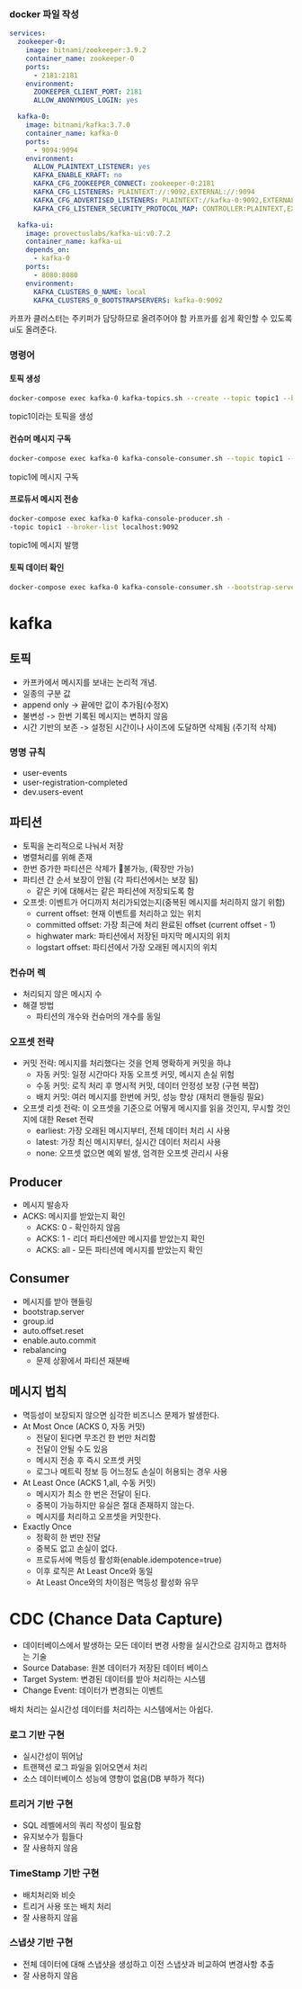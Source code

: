 ### docker 파일 작성

```yaml
services:
  zookeeper-0:
    image: bitnami/zookeeper:3.9.2
    container_name: zookeeper-0
    ports:
      - 2181:2181
    environment:
      ZOOKEEPER_CLIENT_PORT: 2181
      ALLOW_ANONYMOUS_LOGIN: yes

  kafka-0:
    image: bitnami/kafka:3.7.0
    container_name: kafka-0
    ports:
      - 9094:9094
    environment:
      ALLOW_PLAINTEXT_LISTENER: yes
      KAFKA_ENABLE_KRAFT: no
      KAFKA_CFG_ZOOKEEPER_CONNECT: zookeeper-0:2181
      KAFKA_CFG_LISTENERS: PLAINTEXT://:9092,EXTERNAL://:9094
      KAFKA_CFG_ADVERTISED_LISTENERS: PLAINTEXT://kafka-0:9092,EXTERNAL://localhost:9094
      KAFKA_CFG_LISTENER_SECURITY_PROTOCOL_MAP: CONTROLLER:PLAINTEXT,EXTERNAL:PLAINTEXT,PLAINTEXT:PLAINTEXT

  kafka-ui:
    image: provectuslabs/kafka-ui:v0.7.2
    container_name: kafka-ui
    depends_on:
      - kafka-0
    ports:
      - 8080:8080
    environment:
      KAFKA_CLUSTERS_0_NAME: local
      KAFKA_CLUSTERS_0_BOOTSTRAPSERVERS: kafka-0:9092
```

카프카 클러스터는 주키퍼가 담당하므로 올려주어야 함
카프카를 쉽게 확인할 수 있도록 ui도 올려준다.

### 명령어

#### 토픽 생성
```bash
docker-compose exec kafka-0 kafka-topics.sh --create --topic topic1 --bootstrap-server localhost:9092 --replication-factor 1 --partitions 1
```
topic1이라는 토픽을 생성
#### 컨슈머 메시지 구독
```bash
docker-compose exec kafka-0 kafka-console-consumer.sh --topic topic1 --bootstrap-server localhost:9092
```
topic1에 메시지 구독
#### 프로듀서 메시지 전송
```bash
docker-compose exec kafka-0 kafka-console-producer.sh -
-topic topic1 --broker-list localhost:9092
```
topic1에 메시지 발행
#### 토픽 데이터 확인
```bash
docker-compose exec kafka-0 kafka-console-consumer.sh --bootstrap-server localhost:9092 --topic topic1 --from-beginning
```




# kafka
## 토픽
- 카프카에서 메시지를 보내는 논리적 개념.
- 일종의 구분 값
- append only -> 끝에만 값이 추가됨(수정X)
- 불변성 -> 한번 기록된 메시지는 변하지 않음
- 시간 기반의 보존 -> 설정된 시간이나 사이즈에 도달하면 삭제됨 (주기적 삭제)
### 명명 규칙
- user-events
- user-registration-completed
- dev.users-event

## 파티션
- 토픽을 논리적으로 나눠서 저장
- 병렬처리를 위해 존재
- 한번 증가한 파티션은 삭제가 불가능, (확장만 가능)
- 파티션 간 순서 보장이 안됨 (각 파티션에서는 보장 됨)
	- 같은 키에 대해서는 같은 파티션에 저장되도록 함
- 오프셋: 이벤트가 어디까지 처리가되었는지(중복된 메시지를 처리하지 않기 위함)
	- current offset: 현재 이벤트를 처리하고 있는 위치
	- committed offset: 가장 최근에 처리 완료된 offset (current offset - 1)
	- highwater mark: 파티션에서 저장된 마지막 메시지의 위치
	- logstart offset: 파티션에서 가장 오래된 메시지의 위치
### 컨슈머 렉
- 처리되지 않은 메시지 수
- 해결 방법
	- 파티션의 개수와 컨슈머의 개수를 동일
### 오프셋 전략
- 커밋 전략: 메시지를 처리했다는 것을 언제 명확하게 커밋을 하냐
	- 자동 커밋: 일정 시간마다 자동 오프셋 커밋, 메시지 손실 위험
	- 수동 커밋: 로직 처리 후 명시적 커밋, 데이터 안정성 보장 (구현 복잡)
	- 배치 커밋: 여러 메시지를 한번에 커밋, 성능 향상 (재처리 핸들링 필요)
- 오프셋 리셋 전략: 이 오프셋을 기준으로 어떻게 메시지를 읽을 것인지, 무시할 것인지에 대한 Reset 전략
	- earliest: 가장 오래된 메시지부터, 전체 데이터 처리 시 사용
	- latest: 가장 최신 메시지부터, 실시간 데이터 처리시 사용
	- none: 오프셋 없으면 예외 발생, 엄격한 오프셋 관리시 사용

## Producer
- 메시지 발송자
- ACKS: 메시지를 받았는지 확인
	- ACKS: 0 - 확인하지 않음
	- ACKS: 1 - 리더 파티션에만 메시지를 받았는지 확인
	- ACKS: all - 모든 파티션에 메시지를 받았는지 확인
## Consumer
- 메시지를 받아 핸들링
- bootstrap.server
- group.id
- auto.offset.reset
- enable.auto.commit
- rebalancing 
	- 문제 상황에서 파티션 재분배

## 메시지 법칙
- 멱등성이 보장되지 않으면 심각한 비즈니스 문제가 발생한다.
- At Most Once (ACKS 0, 자동 커밋)
	- 전달이 된다면 무조건 한 번만 처리함
	- 전달이 안될 수도 있음
	- 메시지 전송 후 즉시 오프셋 커밋
	- 로그나 메트릭 정보 등 어느정도 손실이 허용되는 경우 사용
- At Least Once (ACKS 1,all, 수동 커밋)
	- 메시지가 최소 한 번은 전달이 된다.
	- 중복이 가능하지만 유실은 절대 존재하지 않는다.
	- 메시지를 처리하고 오프셋을 커밋한다.
- Exactly Once 
	- 정확히 한 번만 전달
	- 중복도 없고 손실이 없다.
	- 프로듀서에 멱등성 활성화(enable.idempotence=true)
	- 이후 로직은 At Least Once와 동일
	- At Least Once와의 차이점은 멱등성 활성화 유무
# CDC (Chance Data Capture)
- 데이터베이스에서 발생하는 모든 데이터 변경 사항을 실시간으로 감지하고 캡처하는 기술
- Source Database: 원본 데이터가 저장된 데이터 베이스
- Target System: 변경된 데이터를 받아 처리하는 시스템
- Change Event: 데이터가 변경되는 이벤트

배치 처리는 실시간성 데이터를 처리하는 시스템에서는 아쉽다.

### 로그 기반 구현
- 실시간성이 뛰어남
- 트랜잭션 로그 파일을 읽어오면서 처리
- 소스 데이터베이스 성능에 영향이 없음(DB 부하가 적다)
### 트리거 기반 구현
- SQL 레벨에서의 쿼리 작성이 필요함
- 유지보수가 힘들다
- 잘 사용하지 않음
### TimeStamp 기반 구현
- 배치처리와 비슷
- 트리거 사용 또는 배치 처리
- 잘 사용하지 않음
### 스냅샷 기반 구현
- 전체 데이터에 대해 스냅샷을 생성하고 이전 스냅샷과 비교하여 변경사항 추출
- 잘 사용하지 않음